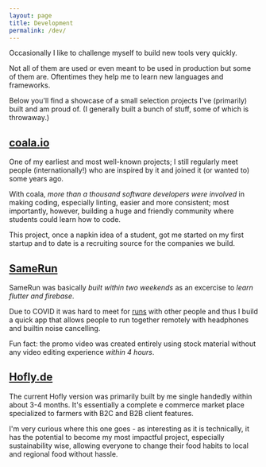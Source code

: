 ```yaml
---
layout: page
title: Development
permalink: /dev/
---
```


Occasionally I like to challenge myself to build new tools very quickly.

Not all of them are used or even meant to be used in production but some of them are. Oftentimes they help me to learn new languages and frameworks.

Below you'll find a showcase of a small selection projects I've (primarily) built and am proud of. (I generally built a bunch of stuff, some of which is throwaway.)

## [coala.io](https://coala.io/)

One of my earliest and most well-known projects; I still regularly meet people (internationally!) who are inspired by it and joined it (or wanted to) some years ago.

With coala, _more than a thousand software developers were involved_ in making coding, especially linting, easier and more consistent; most importantly, however, building a huge and friendly community where students could learn how to code.

This project, once a napkin idea of a student, got me started on my first startup and to date is a recruiting source for the companies we build.

## [SameRun](https://same.run/)

SameRun was basically _built within two weekends_ as an excercise to _learn flutter and firebase_.

Due to COVID it was hard to meet for [runs](/sports) with other people and thus I build a quick app that allows people to run together remotely with headphones and builtin noise cancelling.

Fun fact: the promo video was created entirely using stock material without any video editing experience _within 4 hours_.

## [Hofly.de](https://hofly.de/)

The current Hofly version was primarily built by me single handedly within about 3-4 months. It's essentially a complete e commerce market place specialized to farmers with B2C and B2B client features.

I'm very curious where this one goes - as interesting as it is technically, it has the potential to become my most impactful project, especially sustainability wise, allowing everyone to change their food habits to local and regional food without hassle.
